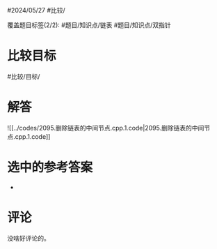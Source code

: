 #2024/05/27 #比较/

覆盖题目标签(2/2):  #题目/知识点/链表 #题目/知识点/双指针 

# 比较目标

#比较/目标/

# 解答

![[../codes/2095.删除链表的中间节点.cpp.1.code|2095.删除链表的中间节点.cpp.1.code]]

# 选中的参考答案

-

# 评论

没啥好评论的。